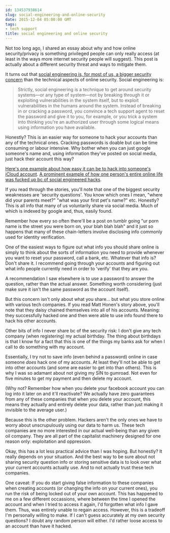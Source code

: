 ```yaml
---
id: 134537938614
slug: social-engineering-and-online-security
date: 2015-12-04 05:00:00 GMT
tags:
- tech support
title: social engineering and online security
---
```

Not too long ago, I shared an essay about why and how online security/privacy is something privileged people can only really access (at least in the ways more internet security people will suggest). This post is actually about a different security threat and ways to mitigate them.

It turns out that [social engineering is, for most of us, a bigger security concern][1] than the technical aspects of online security. Social engineering is:

> Strictly, social engineering is a technique to get around security systems—or any type of system—not by breaking through it or exploiting vulnerabilities in the system itself, but to exploit vulnerabilities in the humans around the system. Instead of breaking in or cracking a password, you convince a tech support agent to reset the password and give it to you, for example, or you trick a system into thinking you're an authorized user through some logical means using information you have available.

Honestly? This is an easier way for someone to hack your accounts than any of the technical ones. Cracking passwords is doable but can be time consuming or labour intensive. Why bother when you can just google someone's name and, using information they've posted on social media, just hack their account this way?

[Here's one example about how easy it can be to hack into someone's iCloud account][2]. [A prominent example of how one person's entire online life was fucked up bc of social engineered hacks][3].

If you read through the stories, you'll note that one of the biggest security weaknesses are 'security questions'. You know which ones I mean, "where did your parents meet?" "what was your first pet's name?" etc. Honestly? This is all info that many of us voluntarily share via social media. Much of which is indexed by google and, thus, easily found.

Remember how every so often there'll be a post on tumblr going "ur porn name is the street you were born on, your blah blah blah" and it just so happens that many of these chain-letters involve disclosing info commonly used for identity verification.

One of the easiest ways to figure out what info you should share online is simply to think about the sorts of information you need to provide whenever you want to reset your password, call a bank, etc. Whatever that info is? Don't share it. I recommend going through your accounts and figuring out what info people currently need in order to 'verify' that they are you.

A recommendation I saw elsewhere is to use a password to answer the question, rather than the actual answer. Something worth considering (just make sure it isn't the same password as the account itself).

But this concern isn't only about what you share... but what you store online with various tech companies. If you read Matt Honen's story above, you'll note that they daisy chained themselves into all of his accounts. Meaning: they successfully hacked one and then were able to use info found there to hack his other accounts.

Other bits of info I never share bc of the security risk: I don't give any tech company (when registering) my actual birthday. The thing about birthdays is that I know for a fact that this is one of the things my banks ask for when I call to do something with my account. 

Essentially, I try not to save info (even behind a password) online in case someone *does* hack one of my accounts. At least they'll not be able to get into other accounts (and some are easier to get into than others). This is why I was so adamant about not giving my SIN to gumroad. Not even for five minutes to get my payment and then delete my account.

(Why not? Remember how when you delete your facebook account you can log into it later on and it'll reactivate? We actually have zero guarantees from any of these companies that when you delete your account, this means they actually and entirely delete your data, rather than just making it invisible to the average user.)

Because this is the other problem. Hackers aren't the only ones we have to worry about unscrupulously using our data to harm us. These tech companies are no more interested in our actual well-being than any given oil company. They are all part of the capitalist machinery designed for one reason only: exploitation and oppression.

Okay, this has a lot less practical advice than I was hoping. But honestly? It really depends on your situation. And the best way to be sure about not sharing security question info or storing sensitive data is to look over what your current accounts actually use. And to not actually trust these tech companies.

One caveat: If you do start giving false information to these companies when creating accounts (or changing the info on your current ones), you run the risk of being locked out of your own account. This has happened to me on a few different occassions, where between the time I opened the account and when I tried to access it again, I'd forgotten what info I gave them. Thus, was entirely unable to regain access. However, this is a tradeoff I'm personally willing to make. If I can't guess accurately at my own security questions? I doubt any random person will either. I'd rather loose access to an account than have it hacked.

[1]: http://lifehacker.com/why-social-engineering-should-be-your-biggest-security-1630321227
[2]: https://www.washingtonpost.com/news/the-intersect/wp/2014/09/03/this-is-how-easy-it-is-to-hack-someones-icloud-with-their-security-questions/
[3]: http://www.wired.com/2012/08/apple-amazon-mat-honan-hacking/